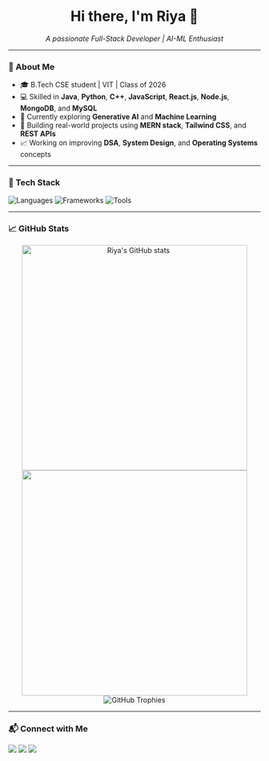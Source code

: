<h1 align="center">Hi there, I'm Riya 👋</h1>

<p align="center">
  <em>A passionate Full-Stack Developer | AI-ML Enthusiast </em>
</p>

---

### 🌟 About Me
- 🎓 B.Tech CSE student | VIT | Class of 2026
- 💻 Skilled in **Java**, **Python**, **C++**, **JavaScript**, **React.js**, **Node.js**, **MongoDB**, and **MySQL**
- 🧠 Currently exploring **Generative AI** and **Machine Learning**
- 🔧 Building real-world projects using **MERN stack**, **Tailwind CSS**, and **REST APIs**
- 📈 Working on improving **DSA**, **System Design**, and **Operating Systems** concepts

---


### 🧰 Tech Stack

![Languages](https://skillicons.dev/icons?i=java,py,cpp,js,ts,html,css)
![Frameworks](https://skillicons.dev/icons?i=react,nodejs,express,mongodb,nextjs)
![Tools](https://skillicons.dev/icons?i=vscode,github,git,figma,postman)

---

### 📈 GitHub Stats

<p align="center">
  <img src="https://github-readme-stats.vercel.app/api?username=riya9927&show_icons=true&theme=radical" alt="Riya's GitHub stats" width="450"/>
  <img src="https://github-readme-streak-stats.herokuapp.com/?user=riya9927&theme=radical" width="450"/>
  <img src="https://github-profile-trophy.vercel.app/?username=riya9927&theme=radical&no-frame=true&no-bg=true&margin-w=10&column=7" alt="GitHub Trophies" />

</p>

---

### 📬 Connect with Me

<p>
  <a href="https://www.linkedin.com/in/riya-patel-b35387250/"><img src="https://img.shields.io/badge/LinkedIn-blue?style=flat&logo=linkedin" /></a>
  <a href="mailto:riya1102@gmail.com"><img src="https://img.shields.io/badge/Gmail-red?style=flat&logo=gmail" /></a>
  <a href="https://github.com/riya9927"><img src="https://img.shields.io/badge/GitHub-black?style=flat&logo=github" /></a>
</p>



